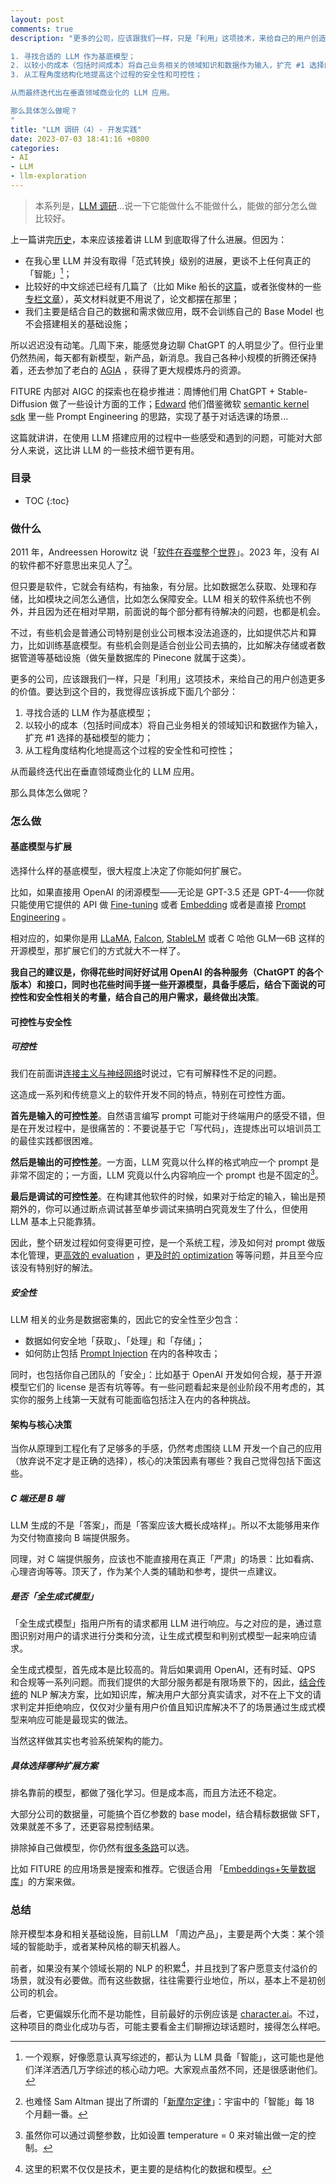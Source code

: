 ```yaml
---
layout: post
comments: true
description: "更多的公司，应该跟我们一样，只是「利用」这项技术，来给自己的用户创造更多的价值。要达到这个目的，我觉得应该拆成下面几个部分：

1. 寻找合适的 LLM 作为基底模型；
2. 以较小的成本（包括时间成本）将自己业务相关的领域知识和数据作为输入，扩充 #1 选择的基础模型的能力；
3. 从工程角度结构化地提高这个过程的安全性和可控性；

从而最终迭代出在垂直领域商业化的 LLM 应用。

那么具体怎么做呢？
"
title: "LLM 调研（4）- 开发实践"
date: 2023-07-03 18:41:16 +0800
categories: 
- AI
- LLM
- llm-exploration
---
```


> 本系列是，[LLM 调研](/categories/llm-exploration/)...说一下它能做什么不能做什么，能做的部分怎么做比较好。

上一篇讲完[历史](/2023/06/llm-exploration-3/)，本来应该接着讲 LLM 到底取得了什么进展。但因为：

- 在我心里 LLM 并没有取得「范式转换」级别的进展，更谈不上任何真正的「智能」[^0]；
- 比较好的中文综述已经有几篇了（比如 Mike 船长的[这篇](https://www.mikecaptain.com/2023/03/06/captain-aigc-2-llm/)，或者张俊林的一些[专栏文章](https://zhuanlan.zhihu.com/p/632795115)），英文材料就更不用说了，论文都摆在那里；
- 我们主要是结合自己的数据和需求做应用，既不会训练自己的 Base Model 也不会搭建相关的基础设施；

所以迟迟没有动笔。几周下来，能感觉身边聊 ChatGPT 的人明显少了。但行业里仍然热闹，每天都有新模型，新产品，新消息。我自己各种小规模的折腾还保持着，还去参加了老白的 [AGIA](https://github.com/TGO-AGIA/AGIA) ，获得了更大规模炼丹的资源。

FITURE 内部对 AIGC 的探索也在稳步推进：周博他们用 ChatGPT + Stable-Diffusion 做了一些设计方面的工作；[Edward](https://tyun.fun/) 他们借鉴微软 [semantic kernel sdk](https://github.com/microsoft/semantic-kernel) 里一些 Prompt Engineering 的思路，实现了基于对话选课的场景...

这篇就讲讲，在使用 LLM 搭建应用的过程中一些感受和遇到的问题，可能对大部分人来说，这比讲 LLM 的一些技术细节更有用。

<h3>目录</h3>

- TOC
{:toc}

### 做什么

2011 年，Andreessen Horowitz 说「[软件在吞噬整个世界](https://a16z.com/2011/08/20/why-software-is-eating-the-world/)」。2023 年，没有 AI 的软件都不好意思出来见人了[^1]。

但只要是软件，它就会有结构，有抽象，有分层。比如数据怎么获取、处理和存储，比如模块之间怎么通信，比如怎么保障安全。LLM 相关的软件系统也不例外，并且因为还在相对早期，前面说的每个部分都有待解决的问题，也都是机会。

不过，有些机会是普通公司特别是创业公司根本没法追逐的，比如提供芯片和算力，比如训练基底模型。有些机会则是适合创业公司去搞的，比如解决存储或者数据管道等基础设施（做矢量数据库的 Pinecone 就属于这类）。

更多的公司，应该跟我们一样，只是「利用」这项技术，来给自己的用户创造更多的价值。要达到这个目的，我觉得应该拆成下面几个部分：

1. 寻找合适的 LLM 作为基底模型；
2. 以较小的成本（包括时间成本）将自己业务相关的领域知识和数据作为输入，扩充 #1 选择的基础模型的能力；
3. 从工程角度结构化地提高这个过程的安全性和可控性；

从而最终迭代出在垂直领域商业化的 LLM 应用。

那么具体怎么做呢？

### 怎么做

#### 基底模型与扩展

选择什么样的基底模型，很大程度上决定了你能如何扩展它。

比如，如果直接用 OpenAI 的闭源模型——无论是 GPT-3.5 还是 GPT-4——你就只能使用它提供的 API 做 [Fine-tuning](https://platform.openai.com/docs/guides/fine-tuning) 或者 [Embedding](https://platform.openai.com/docs/guides/embeddings/what-are-embeddings) 或者是直接 [Prompt Engineering](https://help.openai.com/en/articles/6654000-best-practices-for-prompt-engineering-with-openai-api) 。

相对应的，如果你是用 [LLaMA](https://ai.facebook.com/blog/large-language-model-llama-meta-ai/), [Falcon](https://huggingface.co/tiiuae/falcon-40b), [StableLM](https://github.com/Stability-AI/StableLM) 或者 C 哈他 GLM—6B 这样的开源模型，那扩展它们的方式就大不一样了。

**我自己的建议是，你得花些时间好好试用 OpenAI 的各种服务（ChatGPT 的各个版本）和接口，同时也花些时间手搓一些开源模型，具备手感后，结合下面说的可控性和安全性相关的考量，结合自己的用户需求，最终做出决策**。

#### 可控性与安全性

##### 可控性

我们在前面讲[连接主义与神经网络](/2023/06/llm-exploration-3/#%E4%B8%8D%E8%B6%B3-1)时说过，它有可解释性不足的问题。

这造成一系列和传统意义上的软件开发不同的特点，特别在可控性方面。

**首先是输入的可控性差**。自然语言编写 prompt 可能对于终端用户的感受不错，但是在开发过程中，是很痛苦的：不要说基于它「写代码」，连提炼出可以培训员工的最佳实践都很困难。

**然后是输出的可控性差**。一方面，LLM 究竟以什么样的格式响应一个 prompt 是非常不固定的；一方面，LLM 究竟以什么内容响应一个 prompt 也是不固定的[^2]。

**最后是调试的可控性差**。在构建其他软件的时候，如果对于给定的输入，输出是预期外的，你可以通过断点调试甚至单步调试来搞明白究竟发生了什么，但使用 LLM 基本上只能靠猜。

因此，整个研发过程如何变得更可控，是一个系统工程，涉及如何对 prompt 做版本化管理，更[高效的 evaluation](https://arxiv.org/abs/2305.12900) ，更[及时的 optimization](https://github.com/openai/openai-cookbook/blob/main/techniques_to_improve_reliability.md#how-to-improve-reliability-on-complex-tasks) 等等问题，并且至今应该没有特别好的解法。

##### 安全性

 LLM 相关的业务是数据密集的，因此它的安全性至少包含：
 
- 数据如何安全地「获取」、「处理」和「存储」；
- 如何防止包括 [Prompt Injection](https://arxiv.org/abs/2306.05499) 在内的各种攻击；

同时，也包括你自己团队的「安全」：比如基于 OpenAI 开发如何合规，基于开源模型它们的 license 是否有坑等等。有一些问题看起来是创业阶段不用考虑的，其实你的服务上线第一天就有可能面临包括注入在内的各种挑战。

#### 架构与核心决策

当你从原理到工程化有了足够多的手感，仍然考虑围绕 LLM 开发一个自己的应用（放弃说不定才是正确的选择），核心的决策因素有哪些？我自己觉得包括下面这些。

##### C 端还是 B 端

LLM 生成的不是「答案」，而是「答案应该大概长成啥样」。所以不太能够用来作为交付物直接向 B 端提供服务。

同理，对 C 端提供服务，应该也不能直接用在真正「严肃」的场景：比如看病、心理咨询等等。顶天了，作为某个人类的辅助和参考，提供一点建议。

##### 是否「全生成式模型」

「全生成式模型」指用户所有的请求都用 LLM 进行响应。与之对应的是，通过意图识别对用户的请求进行分类和分流，让生成式模型和判别式模型一起来响应请求。

全生成式模型，首先成本是比较高的。背后如果调用 OpenAI，还有时延、QPS 和合规等一系列问题。而我们提供的大部分服务都是有限场景下的，因此，[结合传统](https://arxiv.org/pdf/2306.08302.pdf)的 NLP 解决方案，比如知识库，解决用户大部分真实请求，对不在上下文的请求判定并拒绝响应，仅仅对少量有用户价值且知识库解决不了的场景通过生成式模型来响应可能是最现实的做法。

当然这样做其实也考验系统架构的能力。

##### 具体选择哪种扩展方案

排名靠前的模型，都做了强化学习。但是成本高，而且方法还不稳定。

大部分公司的数据量，可能搞个百亿参数的 base model，结合精标数据做 SFT，效果就差不多了，还更容易控制结果。

排除掉自己做模型，你仍然有[很多条路](https://a16z.com/2023/06/20/emerging-architectures-for-llm-applications/)可以选。

比如 FITURE 的应用场景是搜索和推荐。它很适合用 「[Embeddings+矢量数据库](https://betterprogramming.pub/openais-embedding-model-with-vector-database-b69014f04433?gi=01ad090d8a14)」的方案来做。

### 总结

除开模型本身和相关基础设施，目前LLM 「周边产品」，主要是两个大类：某个领域的智能助手，或者某种风格的聊天机器人。

前者，如果没有某个领域长期的 NLP 的积累[^3]，并且找到了客户愿意支付溢价的场景，就没有必要做。而有这些数据，往往需要行业地位，所以，基本上不是初创公司的机会。

后者，它更偏娱乐化而不是功能性，目前最好的示例应该是 [character.ai](https://beta.character.ai/)。不过，这种项目的商业化成功与否，可能主要看金主们聊擦边球话题时，接得怎么样吧。

[^0]: 一个观察，好像愿意认真写综述的，都认为 LLM 具备「智能」，这可能也是他们洋洋洒洒几万字综述的核心动力吧。大家观点虽然不同，还是很感谢他们。
[^1]: 也难怪 Sam Altman 提出了所谓的「[新摩尔定律](https://www.theatlantic.com/technology/archive/2023/04/moores-law-defining-technological-progress/673809/#:~:text=In%20late%20February%2C%20Altman%20invoked,chief%20scientist%20for%20software%20engineering)」：宇宙中的「智能」每 18 个月翻一番。
[^2]: 虽然你可以通过调整参数，比如设置 temperature = 0 来对输出做一定的控制。
[^3]: 这里的积累不仅仅是技术，更主要的是结构化的数据和模型。